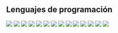 <!--
**IvanPeM/IvanPeM** is a ✨ _special_ ✨ repository because its `README.md` (this file) appears on your GitHub profile.

Here are some ideas to get you started:

- 🔭 I’m currently working on ...
- 🌱 I’m currently learning ...
- 👯 I’m looking to collaborate on ...
- 🤔 I’m looking for help with ...
- 💬 Ask me about ...
- 📫 How to reach me: ...
- 😄 Pronouns: ...
- ⚡ Fun fact: ...
-->

<h2>Lenguajes de programación</h2>

<p align="left">
 <img src="https://img.shields.io/badge/-JavaScript-black?style=flat-square&logo=javascript"/>
 <img src="https://img.shields.io/badge/-Nodejs-black?style=flat-square&logo=Node.js"/>
 <img src="https://img.shields.io/badge/-Python-black?style=flat-square&logo=Python"/>
 <img src="https://img.shields.io/badge/-Typescript-black?style=flat-square&logo=Typescript"/>
 <img src="https://img.shields.io/badge/-java-black?style=flat-square&logo=Java"/>
 <img src="https://img.shields.io/badge/-Arduino-black?style=flat-square&logo=Arduino"/>
 <img src="https://img.shields.io/badge/-Bootstrap-black?style=flat-square&logo=Bootstrap"/>
 <img src="https://img.shields.io/badge/-PHP-black?style=flat-square&logo=PHP"/>
 <img src="https://img.shields.io/badge/-MySQL-black?style=flat-square&logo=mysql"/>
 <img src="https://img.shields.io/badge/-MongoDB-black?style=flat-square&logo=mongodb"/>
 <img src="https://img.shields.io/badge/-Git-black?style=flat-square&logo=git"/>
 <img src="https://img.shields.io/badge/-GitHub-black?style=flat-square&logo=github"/>
 <img src="https://img.shields.io/badge/-HTML5-black?style=flat-square&logo=HTML5"/>
 <img src="https://img.shields.io/badge/-CSS3-black?style=flat-square&logo=CSS3"/>
</p>
